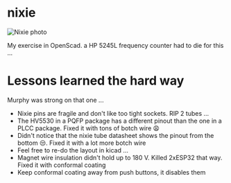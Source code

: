# nixie

![Nixie photo](https://github.com/yetifrisstlama/nixie/raw/master/cad/pic.jpg)

My exercise in OpenScad.
a HP 5245L frequency counter had to die for this ...

# Lessons learned the hard way
Murphy was strong on that one ...

  * Nixie pins are fragile and don't like too tight sockets. RIP 2 tubes ...
  * The HV5530 in a PQFP package has a different pinout than the one in a PLCC package. Fixed it with tons of botch wire :weary:
  * Didn't notice that the nixie tube datasheet shows the pinout from the bottom :unamused:. Fixed it with a lot more botch wire
  * Feel free to re-do the layout in kicad ...
  * Magnet wire insulation didn't hold up to 180 V. Killed 2xESP32 that way. Fixed it with conformal coating
  * Keep conformal coating away from push buttons, it disables them
  

